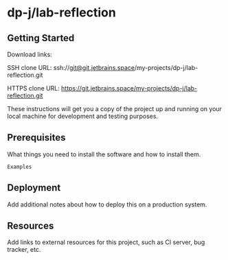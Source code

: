 # dp-j/lab-reflection



## Getting Started

Download links:

SSH clone URL: ssh://git@git.jetbrains.space/my-projects/dp-j/lab-reflection.git

HTTPS clone URL: https://git.jetbrains.space/my-projects/dp-j/lab-reflection.git



These instructions will get you a copy of the project up and running on your local machine for development and testing purposes.

## Prerequisites

What things you need to install the software and how to install them.

```
Examples
```

## Deployment

Add additional notes about how to deploy this on a production system.

## Resources

Add links to external resources for this project, such as CI server, bug tracker, etc.
